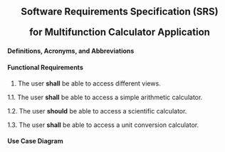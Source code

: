 <h2 align="center"> Software Requirements Specification (SRS) 
  
for Multifunction Calculator Application </h3>

#### Definitions, Acronyms, and Abbreviations

#### Functional Requirements

1. The user **shall** be able to access different views.

1.1. The user **shall** be able to access a simple arithmetic calculator.

1.2. The user **should** be able to access a scientific calculator.

1.3. The user **shall** be able to access a unit conversion calculator.

#### Use Case Diagram
